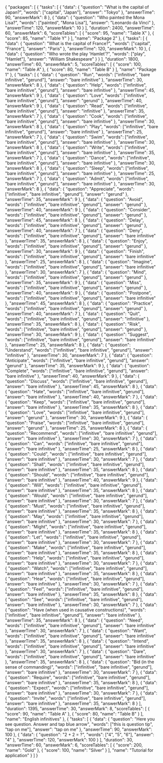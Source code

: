 
{
    "packages": [
        {
            "tasks": [
                {
                    "data": {
                        "question": "What is the capital of Japan?",
                        "words": ["capital", "Japan"],
                        "answer": "Tokyo"
                    },
                    "answerTime": 90,
                    "answerMark": 8
                },
                {
                    "data": {
                        "question": "Who painted the Mona Lisa?",
                        "words": ["painted", "Mona Lisa"],
                        "answer": "Leonardo da Vinci"
                    },
                    "answerTime": 120,
                    "answerMark": 10
                }
            ],
            "duration": 2400,
            "answerTime": 60,
            "answerMark": 6,
            "scoreTables": [
                {
                    "score": 95,
                    "name": "Table X"
                },
                {
                    "score": 85,
                    "name": "Table Y"
                }
            ],
            "name": "Package 2"
        },
        {
            "tasks": [
                {
                    "data": {
                        "question": "What is the capital of France?",
                        "words": ["capital", "France"],
                        "answer": "Paris"
                    },
                    "answerTime": 120,
                    "answerMark": 10
                },
                {
                    "data": {
                        "question": "Who wrote the play 'Hamlet'?",
                        "words": ["play", "Hamlet"],
                        "answer": "William Shakespeare"
                    }
                }
            ],
            "duration": 1800,
            "answerTime": 60,
            "answerMark": 5,
            "scoreTables": [
                {
                    "score": 100,
                    "name": "Table A"
                },
                {
                    "score": 80,
                    "name": "Table B"
                }
            ],
            "name": "Package 1"
        },
        {
            "tasks": [
                {
                    "data": {
                        "question": "Run",
                        "words": ["infinitive", "bare infinitive", "gerund"],
                        "answer": "bare infinitive"
                    },
                    "answerTime": 30,
                    "answerMark": 8
                },
                {
                    "data": {
                        "question": "Help",
                        "words": ["infinitive", "bare infinitive", "gerund"],
                        "answer": "bare infinitive"
                    },
                    "answerTime": 45,
                    "answerMark": 9
                },
                {
                    "data": {
                        "question": "Love",
                        "words": ["infinitive", "bare infinitive", "gerund"],
                        "answer": "gerund"
                    },
                    "answerTime": 40,
                    "answerMark": 9
                },
                {
                    "data": {
                        "question": "Read",
                        "words": ["infinitive", "bare infinitive", "gerund"],
                        "answer": "infinitive"
                    },
                    "answerTime": 35,
                    "answerMark": 7
                },
                {
                    "data": {
                        "question": "Cook",
                        "words": ["infinitive", "bare infinitive", "gerund"],
                        "answer": "bare infinitive"
                    },
                    "answerTime": 30,
                    "answerMark": 8
                },
                {
                    "data": {
                        "question": "Play",
                        "words": ["infinitive", "bare infinitive", "gerund"],
                        "answer": "bare infinitive"
                    },
                    "answerTime": 25,
                    "answerMark": 7
                },
                {
                    "data": {
                        "question": "Swim",
                        "words": ["infinitive", "bare infinitive", "gerund"],
                        "answer": "bare infinitive"
                    },
                    "answerTime": 30,
                    "answerMark": 8
                },
                {
                    "data": {
                        "question": "Write",
                        "words": ["infinitive", "bare infinitive", "gerund"],
                        "answer": "bare infinitive"
                    },
                    "answerTime": 35,
                    "answerMark": 7
                },
                {
                    "data": {
                        "question": "Dance",
                        "words": ["infinitive", "bare infinitive", "gerund"],
                        "answer": "bare infinitive"
                    },
                    "answerTime": 30,
                    "answerMark": 8
                },
                {
                    "data": {
                        "question": "Sleep",
                        "words": ["infinitive", "bare infinitive", "gerund"],
                        "answer": "bare infinitive"
                    },
                    "answerTime": 25,
                    "answerMark": 7
                },
                {
                    "data": {
                        "question": "Admit",
                        "words": ["infinitive", "bare infinitive", "gerund"],
                        "answer": "bare infinitive"
                    },
                    "answerTime": 30,
                    "answerMark": 8
                },
                {
                    "data": {
                        "question": "Appreciate",
                        "words": ["infinitive", "bare infinitive", "gerund"],
                        "answer": "gerund"
                    },
                    "answerTime": 35,
                    "answerMark": 9
                },
                {
                    "data": {
                        "question": "Avoid",
                        "words": ["infinitive", "bare infinitive", "gerund"],
                        "answer": "gerund"
                    },
                    "answerTime": 40,
                    "answerMark": 9
                },
                {
                    "data": {
                        "question": "Consider",
                        "words": ["infinitive", "bare infinitive", "gerund"],
                        "answer": "gerund"
                    },
                    "answerTime": 45,
                    "answerMark": 8
                },
                {
                    "data": {
                        "question": "Delay",
                        "words": ["infinitive", "bare infinitive", "gerund"],
                        "answer": "gerund"
                    },
                    "answerTime": 40,
                    "answerMark": 7
                },
                {
                    "data": {
                        "question": "Deny",
                        "words": ["infinitive", "bare infinitive", "gerund"],
                        "answer": "bare infinitive"
                    },
                    "answerTime": 35,
                    "answerMark": 8
                },
                {
                    "data": {
                        "question": "Enjoy",
                        "words": ["infinitive", "bare infinitive", "gerund"],
                        "answer": "gerund"
                    },
                    "answerTime": 30,
                    "answerMark": 9
                },
                {
                    "data": {
                        "question": "Finish",
                        "words": ["infinitive", "bare infinitive", "gerund"],
                        "answer": "bare infinitive"
                    },
                    "answerTime": 25,
                    "answerMark": 8
                },
                {
                    "data": {
                        "question": "Imagine",
                        "words": ["infinitive", "bare infinitive", "gerund"],
                        "answer": "bare infinitive"
                    },
                    "answerTime": 30,
                    "answerMark": 7
                },
                {
                    "data": {
                        "question": "Mind",
                        "words": ["infinitive", "bare infinitive", "gerund"],
                        "answer": "gerund"
                    },
                    "answerTime": 35,
                    "answerMark": 9
                },
                {
                    "data": {
                        "question": "Miss",
                        "words": ["infinitive", "bare infinitive", "gerund"],
                        "answer": "gerund"
                    },
                    "answerTime": 40,
                    "answerMark": 9
                },
                {
                    "data": {
                        "question": "Postpone",
                        "words": ["infinitive", "bare infinitive", "gerund"],
                        "answer": "bare infinitive"
                    },
                    "answerTime": 45,
                    "answerMark": 8
                },
                {
                    "data": {
                        "question": "Practice",
                        "words": ["infinitive", "bare infinitive", "gerund"],
                        "answer": "gerund"
                    },
                    "answerTime": 40,
                    "answerMark": 7
                },
                {
                    "data": {
                        "question": "Quit",
                        "words": ["infinitive", "bare infinitive", "gerund"],
                        "answer": "infinitive"
                    },
                    "answerTime": 35,
                    "answerMark": 8
                },
                {
                    "data": {
                        "question": "Risk",
                        "words": ["infinitive", "bare infinitive", "gerund"],
                        "answer": "gerund"
                    },
                    "answerTime": 30,
                    "answerMark": 9
                },
                {
                    "data": {
                        "question": "Suggest",
                        "words": ["infinitive", "bare infinitive", "gerund"],
                        "answer": "bare infinitive"
                    },
                    "answerTime": 25,
                    "answerMark": 8
                },
                {
                    "data": {
                        "question": "Understand",
                        "words": ["infinitive", "bare infinitive", "gerund"],
                        "answer": "infinitive"
                    },
                    "answerTime": 30,
                    "answerMark": 7
                },
                {
                    "data": {
                        "question": "Anticipate",
                        "words": ["infinitive", "bare infinitive", "gerund"],
                        "answer": "gerund"
                    },
                    "answerTime": 35,
                    "answerMark": 9
                },
                {
                    "data": {
                        "question": "Complete",
                        "words": ["infinitive", "bare infinitive", "gerund"],
                        "answer": "bare infinitive"
                    },
                    "answerTime": 40,
                    "answerMark": 9
                },
                {
                    "data": {
                        "question": "Discuss",
                        "words": ["infinitive", "bare infinitive", "gerund"],
                        "answer": "bare infinitive"
                    },
                    "answerTime": 45,
                    "answerMark": 8
                },
                {
                    "data": {
                        "question": "Hate",
                        "words": ["infinitive", "bare infinitive", "gerund"],
                        "answer": "bare infinitive"
                    },
                    "answerTime": 40,
                    "answerMark": 7
                },
                {
                    "data": {
                        "question": "Keep",
                        "words": ["infinitive", "bare infinitive", "gerund"],
                        "answer": "bare infinitive"
                    },
                    "answerTime": 35,
                    "answerMark": 8
                },
                {
                    "data": {
                        "question": "Love",
                        "words": ["infinitive", "bare infinitive", "gerund"],
                        "answer": "gerund"
                    },
                    "answerTime": 30,
                    "answerMark": 9
                },
                {
                    "data": {
                        "question": "Praise",
                        "words": ["infinitive", "bare infinitive", "gerund"],
                        "answer": "gerund"
                    },
                    "answerTime": 25,
                    "answerMark": 8
                },
                {
                    "data": {
                        "question": "Recommend",
                        "words": ["infinitive", "bare infinitive", "gerund"],
                        "answer": "bare infinitive"
                    },
                    "answerTime": 30,
                    "answerMark": 7
                },
                {
                    "data": {
                        "question": "Can",
                        "words": ["infinitive", "bare infinitive", "gerund"],
                        "answer": "bare infinitive"
                    },
                    "answerTime": 25,
                    "answerMark": 8
                },
                {
                    "data": {
                        "question": "Could",
                        "words": ["infinitive", "bare infinitive", "gerund"],
                        "answer": "bare infinitive"
                    },
                    "answerTime": 30,
                    "answerMark": 7
                },
                {
                    "data": {
                        "question": "Shall",
                        "words": ["infinitive", "bare infinitive", "gerund"],
                        "answer": "bare infinitive"
                    },
                    "answerTime": 35,
                    "answerMark": 8
                },
                {
                    "data": {
                        "question": "Should",
                        "words": ["infinitive", "bare infinitive", "gerund"],
                        "answer": "bare infinitive"
                    },
                    "answerTime": 40,
                    "answerMark": 9
                },
                {
                    "data": {
                        "question": "Will",
                        "words": ["infinitive", "bare infinitive", "gerund"],
                        "answer": "bare infinitive"
                    },
                    "answerTime": 35,
                    "answerMark": 8
                },
                {
                    "data": {
                        "question": "Would",
                        "words": ["infinitive", "bare infinitive", "gerund"],
                        "answer": "bare infinitive"
                    },
                    "answerTime": 30,
                    "answerMark": 7
                },
                {
                    "data": {
                        "question": "Must",
                        "words": ["infinitive", "bare infinitive", "gerund"],
                        "answer": "bare infinitive"
                    },
                    "answerTime": 35,
                    "answerMark": 8
                },
                {
                    "data": {
                        "question": "May",
                        "words": ["infinitive", "bare infinitive", "gerund"],
                        "answer": "bare infinitive"
                    },
                    "answerTime": 30,
                    "answerMark": 7
                },
                {
                    "data": {
                        "question": "Might",
                        "words": ["infinitive", "bare infinitive", "gerund"],
                        "answer": "bare infinitive"
                    },
                    "answerTime": 35,
                    "answerMark": 8
                },
                {
                    "data": {
                        "question": "Let",
                        "words": ["infinitive", "bare infinitive", "gerund"],
                        "answer": "bare infinitive"
                    },
                    "answerTime": 30,
                    "answerMark": 7
                },
                {
                    "data": {
                        "question": "Make",
                        "words": ["infinitive", "bare infinitive", "gerund"],
                        "answer": "bare infinitive"
                    },
                    "answerTime": 35,
                    "answerMark": 8
                },
                {
                    "data": {
                        "question": "Help",
                        "words": ["infinitive", "bare infinitive", "gerund"],
                        "answer": "bare infinitive"
                    },
                    "answerTime": 30,
                    "answerMark": 7
                },
                {
                    "data": {
                        "question": "Watch",
                        "words": ["infinitive", "bare infinitive", "gerund"],
                        "answer": "bare infinitive"
                    },
                    "answerTime": 35,
                    "answerMark": 8
                },
                {
                    "data": {
                        "question": "Hear",
                        "words": ["infinitive", "bare infinitive", "gerund"],
                        "answer": "bare infinitive"
                    },
                    "answerTime": 30,
                    "answerMark": 7
                },
                {
                    "data": {
                        "question": "Feel",
                        "words": ["infinitive", "bare infinitive", "gerund"],
                        "answer": "bare infinitive"
                    },
                    "answerTime": 35,
                    "answerMark": 8
                },
                {
                    "data": {
                        "question": "See",
                        "words": ["infinitive", "bare infinitive", "gerund"],
                        "answer": "bare infinitive"
                    },
                    "answerTime": 30,
                    "answerMark": 7
                },
                {
                    "data": {
                        "question": "Have (when used in causative constructions)",
                        "words": ["infinitive", "bare infinitive", "gerund"],
                        "answer": "bare infinitive"
                    },
                    "answerTime": 35,
                    "answerMark": 8
                },
                {
                    "data": {
                        "question": "Need",
                        "words": ["infinitive", "bare infinitive", "gerund"],
                        "answer": "bare infinitive"
                    },
                    "answerTime": 30,
                    "answerMark": 7
                },
                {
                    "data": {
                        "question": "Want",
                        "words": ["infinitive", "bare infinitive", "gerund"],
                        "answer": "bare infinitive"
                    },
                    "answerTime": 35,
                    "answerMark": 8
                },
                {
                    "data": {
                        "question": "Intend",
                        "words": ["infinitive", "bare infinitive", "gerund"],
                        "answer": "bare infinitive"
                    },
                    "answerTime": 30,
                    "answerMark": 7
                },
                {
                    "data": {
                        "question": "Dare",
                        "words": ["infinitive", "bare infinitive", "gerund"],
                        "answer": "bare infinitive"
                    },
                    "answerTime": 35,
                    "answerMark": 8
                },
                {
                    "data": {
                        "question": "Bid (in the sense of commanding)",
                        "words": ["infinitive", "bare infinitive", "gerund"],
                        "answer": "bare infinitive"
                    },
                    "answerTime": 30,
                    "answerMark": 7
                },
                {
                    "data": {
                        "question": "Require",
                        "words": ["infinitive", "bare infinitive", "gerund"],
                        "answer": "bare infinitive"
                    },
                    "answerTime": 35,
                    "answerMark": 8
                },
                {
                    "data": {
                        "question": "Expect",
                        "words": ["infinitive", "bare infinitive", "gerund"],
                        "answer": "bare infinitive"
                    },
                    "answerTime": 30,
                    "answerMark": 7
                },
                {
                    "data": {
                        "question": "Invite",
                        "words": ["infinitive", "bare infinitive", "gerund"],
                        "answer": "bare infinitive"
                    },
                    "answerTime": 35,
                    "answerMark": 8
                }
            ],
            "duration": 1395,
            "answerTime": 30,
            "answerMark": 8,
            "scoreTables": [
                {
                    "score": 90,
                    "name": "Table A"
                },
                {
                    "score": 80,
                    "name": "Table B"
                }
            ],
            "name": "English infinitives"
        },
        {
            "tasks": [
                {
                    "data": {
                        "question": "Here you see question. Answer and tap blue arrow",
                        "words": ["this is question tip", "tap on me"],
                        "answer": "tap on me"
                    },
                    "answerTime": 90,
                    "answerMark": 100
                },
                {
                    "data": {
                        "question": "2 + 2 = ?",
                        "words": ["4", "5", "6"],
                        "answer": "4"
                    },
                    "answerTime": 120,
                    "answerMark": 100
                }
            ],
            "duration": 30,
            "answerTime": 60,
            "answerMark": 6,
            "scoreTables": [
                {
                    "score": 200,
                    "name": "Gold"
                },
                {
                    "score": 100,
                    "name": "Silver"
                }
            ],
            "name": "Tutorial for application"
        }
    ]
}
